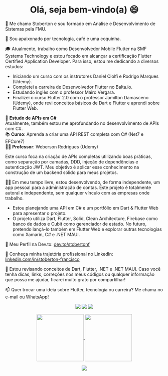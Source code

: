 <h1 align="center">Olá, seja bem-vindo(a) 😄</h1>

👋 Me chamo Stoberton e sou formado em Análise e Desenvolvimento de Sistemas pela FMU.

🥰 Sou apaixonado por tecnologia, café e uma coquinha.

🎓 Atualmente, trabalho como Desenvolvedor Mobile Flutter na SMF Systems Technology e estou focado em alcançar a certificação Flutter Certified Application Developer. Para isso, estou me dedicando a diversos estudos:

- Iniciando um curso com os instrutores Daniel Ciolfi e Rodrigo Marques (Udemy).
- Completei a carreira de Desenvolvedor Flutter no Balta.io.
- Estudando inglês com o professor Mairo Vergara.
- Finalizei o curso Flutter 2.0 com o professor Jamilton Damasceno (Udemy), onde revi conceitos básicos de Dart e Flutter e aprendi sobre Flutter Web.

📌 **Estudo de APIs em C#**  
Atualmente, também estou me aprofundando no desenvolvimento de APIs com C#.  
📚 **Curso**: Aprenda a criar uma API REST completa com C# (Net7 e EFCore7)  
👨‍🏫 **Professor**: Weberson Rodrigues (Udemy)  

Este curso foca na criação de APIs completas utilizando boas práticas, como separação por camadas, DDD, injeção de dependências e autenticação JWT. Meu objetivo é aplicar esse conhecimento na construção de um backend sólido para meus projetos.

🧑‍💻 Em meu tempo livre, estou desenvolvendo, de forma independente, um app pessoal para a administração de contas. Este projeto é totalmente autoral e independente, sem qualquer vínculo com as empresas onde trabalho.

- Estou planejando uma API em C# e um portfólio em Dart & Flutter Web para apresentar o projeto.
- O projeto utiliza Dart, Flutter, Solid, Clean Architecture, Firebase como banco de dados e Cubit como gerenciador de estado. No futuro, pretendo lançá-lo também em Flutter Web e explorar outras tecnologias como Xamarin, C# e .NET MAUI.

🌱 Meu Perfil na Dev.to: [dev.to/stobertonf](https://dev.to/stobertonf)

🔭 Conheça minha trajetória profissional no LinkedIn: [linkedin.com/in/stoberton-francisco](https://www.linkedin.com/in/stoberton-francisco/)

💬 Estou revisando conceitos de Dart, Flutter, .NET e .NET MAUI. Caso você tenha dicas, links, correções nos meus códigos ou qualquer informação que possa me ajudar, ficarei muito grato por compartilhar!

📫 Quer trocar uma ideia sobre Flutter, tecnologia ou carreira? Me chama no e-mail ou WhatsApp!  

<p align="center">
  <a href="mailto:stobertonf@gmail.com" alt="Gmail">
  <img src="https://img.shields.io/badge/-Gmail-FF0000?style=flat-square&labelColor=FF0000&logo=gmail&logoColor=white&link=stobertonf@gmail.com" /></a>

  <a href="https://www.linkedin.com/in/stoberton-francisco/" alt="Linkedin">
  <img src="https://img.shields.io/badge/-Linkedin-0e76a8?style=flat-square&logo=Linkedin&logoColor=white&link=https://www.linkedin.com/in/stoberton-francisco/" /></a>

  <a href="http://api.whatsapp.com/send?1=pt_BR&phone=5511994223176" alt="WhatsApp">
  <img src="https://img.shields.io/badge/-WhatsApp-25d366?style=flat-square&labelColor=25d366&logo=whatsapp&logoColor=white&link=http://api.whatsapp.com/send?1=pt_BR&phone=5511994223176"/></a>
</p>

<p align="center">
  <a href="https://github.com/stobertonf">
    <img
      align="center"
      height="150em"
      src="https://github-readme-stats.vercel.app/api?username=stobertonf&show_icons=true&include_all_commits=true&count_private=true&theme=tokyonight"
    />
  </a>
  <a href="https://github.com/stobertonf">
    <img
      align="center"
      height="150em"
      src="https://github-readme-stats.vercel.app/api/top-langs/?username=stobertonf&show_icons=true&include_all_commits=true&count_private=true&layout=compact&theme=tokyonight"
    />
  </a>
</p>

<p align="center">
  <a href="https://github.com/stobertonf">
    <img
      align="center"
      src="https://github-profile-trophy.vercel.app/?username=stobertonf&theme=onedark&no-frame=true&row=1&&margin-w=20&no-bg=true"
    />
  </a>
</p>
